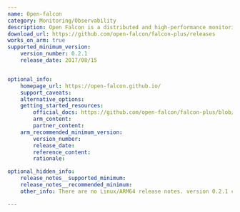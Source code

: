 ```yaml
---
name: Open-falcon
category: Monitoring/Observability
description: Open Falcon is a distributed and high-performance monitoring system. It's highly scalable, gives better performance with RRA(Round Robin Archive) mechanism, efficient, highly available, and flexible. It has a user-friendly dashboard, which can present multi-dimension graph.
download_url: https://github.com/open-falcon/falcon-plus/releases
works_on_arm: true
supported_minimum_version:
    version_number: 0.2.1
    release_date: 2017/08/15


optional_info:
    homepage_url: https://open-falcon.github.io/
    support_caveats:
    alternative_options:
    getting_started_resources:
        official_docs: https://github.com/open-falcon/falcon-plus/blob/master/README.md#getting-started
        arm_content:
        partner_content:
    arm_recommended_minimum_version:
        version_number:
        release_date:
        reference_content:
        rationale:

optional_hidden_info:
    release_notes__supported_minimum:
    release_notes__recommended_minimum:
    other_info: There are no Linux/ARM64 release notes. version 0.2.1 can be built from source on Neoverse N1 and open-falcon binary got generated, prior versions are failing to build on both AMD64 and ARM64. The docker images for open-falcon are not yet available for Linux/ARM64 in any version.

---
```

